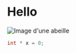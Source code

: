 # Hello
![Image d'une abeille](https://beevive.com/cdn/shop/files/Honey_Bee_worker_Apis_mellifera_IN002flat_800manual.jpg?v=1678294929&width=1500)

``` c
int * x = 0;
```
